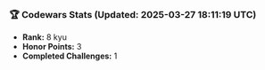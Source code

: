 ### 🏆 Codewars Stats (Updated: 2025-03-27 18:11:19 UTC)

- **Rank:** 8 kyu
- **Honor Points:** 3
- **Completed Challenges:** 1
